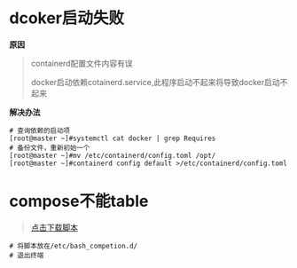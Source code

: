 # dcoker启动失败

**原因**

> containerd配置文件内容有误
>
> docker启动依赖cotainerd.service,此程序启动不起来将导致docker启动不起来

**解决办法**

```shell
# 查询依赖的启动项
[root@master ~]#systemctl cat docker | grep Requires
# 备份文件，重新初始一个
[root@master ~]#mv /etc/containerd/config.toml /opt/
[root@master ~]#containerd config default >/etc/containerd/config.toml
```

# compose不能table

> [点击下载脚本](https://gogetacoke.lanzoub.com/ikQpV1qslpuh)

```shell
# 将脚本放在/etc/bash_competion.d/
# 退出终端
```

